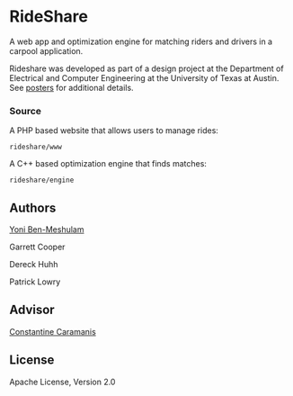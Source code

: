 # RideShare

A web app and optimization engine for matching riders and drivers in a carpool application.

Rideshare was developed as part of a design project at the Department of Electrical and Computer Engineering at the University of Texas at Austin. See [posters](https://github.com/yoni/RideShare/blob/master/documentation/rideshare_results_and%20graphs_9.PDF?raw=true) for additional details.

### Source
A PHP based website that allows users to manage rides:

    rideshare/www

A C++ based optimization engine that finds matches:

    rideshare/engine


## Authors

[Yoni Ben-Meshulam](http://heyitsyoni.com)

Garrett Cooper

Dereck Huhh

Patrick Lowry

## Advisor
[Constantine Caramanis](http://users.ece.utexas.edu/~cmcaram/constantine_caramanis/Home.html)

## License
Apache License, Version 2.0
